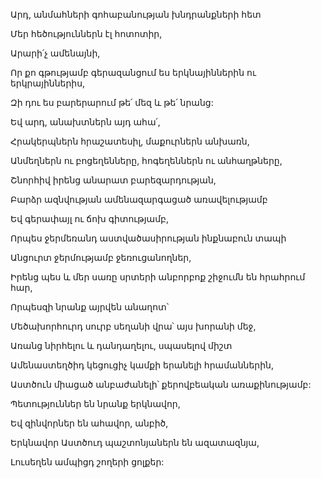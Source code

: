 Արդ, անմահների գոհաբանության խնդրանքների հետ

Մեր հեծություններն էլ հոտոտիր,

Արարի՛չ ամենայնի,

Որ քո գթությամբ գերազանցում ես երկնայիններին ու երկրայիններիս,

Զի դու ես բարերարում թե՛ մեզ և թե՛ նրանց:

Եվ արդ, անախտներն այդ ահա՛,

Հրակերպներն հրաշատեսիլ, մաքուրներն անխառն,

Անմեղներն ու բոցեղենները, հոգեղեններն ու անհաղթները,

Շնորհիվ իրենց անարատ բարեզարդության,

Բարձր ազնվության ամենազարգացած առավելությամբ

Եվ գերափայլ ու ճոխ գիտությամբ,

Որպես ջերմեռանդ աստվածասիրության ինքնաբուն տապի

Անցուրտ ջերմությամբ ջեռուցանողներ,

Իրենց պես և մեր սառը սրտերի անբորբոք շիջումն են հրահրում հար,

Որպեսզի նրանք այրվեն անաղոտ՝

Մեծախորհուրդ սուրբ սեղանի վրա՝ այս խորանի մեջ,

Առանց նիրհելու և դանդաղելու, սպասելով միշտ

Ամենաստեղծիդ կեցուցիչ կամքի երանելի հրամաններին,

Աստծուն միացած անբաժանելի՝ քերովբեական առաքինությամբ:

Պետություններ են նրանք երկնավոր,

Եվ զինվորներ են ահավոր, անբիծ,

Երկնավոր Աստծուդ պաշտոնյաներն են ազատազնյա,

Լուսեղեն ամպիցդ շողերի ցոլքեր: